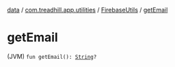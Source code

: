 [data](../../index.md) / [com.treadhill.app.utilities](../index.md) / [FirebaseUtils](index.md) / [getEmail](./get-email.md)

# getEmail

(JVM) `fun getEmail(): `[`String`](https://kotlinlang.org/api/latest/jvm/stdlib/kotlin/-string/index.html)`?`